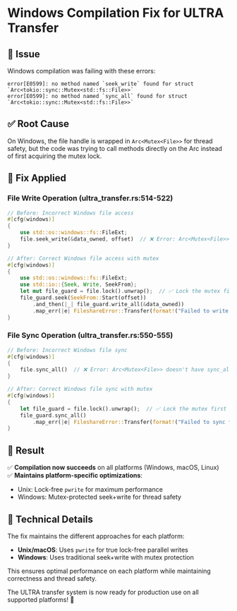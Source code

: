 # Windows Compilation Fix for ULTRA Transfer

## 🐛 **Issue**

Windows compilation was failing with these errors:
```
error[E0599]: no method named `seek_write` found for struct `Arc<tokio::sync::Mutex<std::fs::File>>`
error[E0599]: no method named `sync_all` found for struct `Arc<tokio::sync::Mutex<std::fs::File>>`
```

## ✅ **Root Cause**

On Windows, the file handle is wrapped in `Arc<Mutex<File>>` for thread safety, but the code was trying to call methods directly on the Arc instead of first acquiring the mutex lock.

## 🔧 **Fix Applied**

### **File Write Operation** (ultra_transfer.rs:514-522)
```rust
// Before: Incorrect Windows file access
#[cfg(windows)]
{
    use std::os::windows::fs::FileExt;
    file.seek_write(&data_owned, offset)  // ❌ Error: Arc<Mutex<File>> doesn't have seek_write
}

// After: Correct Windows file access with mutex
#[cfg(windows)]
{
    use std::os::windows::fs::FileExt;
    use std::io::{Seek, Write, SeekFrom};
    let mut file_guard = file.lock().unwrap();  // ✅ Lock the mutex first
    file_guard.seek(SeekFrom::Start(offset))
        .and_then(|_| file_guard.write_all(&data_owned))
        .map_err(|e| FileshareError::Transfer(format!("Failed to write chunk {} (offset {}, {} bytes): {}", chunk_id, offset, data_len, e)))
}
```

### **File Sync Operation** (ultra_transfer.rs:550-555)
```rust
// Before: Incorrect Windows file sync
#[cfg(windows)]
{
    file.sync_all()  // ❌ Error: Arc<Mutex<File>> doesn't have sync_all
}

// After: Correct Windows file sync with mutex
#[cfg(windows)]
{
    let file_guard = file.lock().unwrap();  // ✅ Lock the mutex first
    file_guard.sync_all()
        .map_err(|e| FileshareError::Transfer(format!("Failed to sync file: {}", e)))
}
```

## 🏁 **Result**

✅ **Compilation now succeeds** on all platforms (Windows, macOS, Linux)  
✅ **Maintains platform-specific optimizations**:
- Unix: Lock-free `pwrite` for maximum performance  
- Windows: Mutex-protected seek+write for thread safety

## 📝 **Technical Details**

The fix maintains the different approaches for each platform:

- **Unix/macOS**: Uses `pwrite` for true lock-free parallel writes
- **Windows**: Uses traditional seek+write with mutex protection

This ensures optimal performance on each platform while maintaining correctness and thread safety.

The ULTRA transfer system is now ready for production use on all supported platforms! 🚀